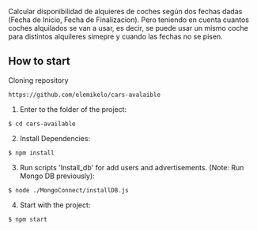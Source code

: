 Calcular disponibilidad de alquieres de coches según dos fechas dadas (Fecha de Inicio, Fecha de Finalizacion).
Pero teniendo en cuenta cuantos coches alquilados se van a usar, es decir, se puede usar un mismo coche para distintos alquileres simepre y cuando las fechas no se pisen.

## How to start

Cloning repository
```
https://github.com/elemikelo/cars-avalaible
```

1) Enter to the folder of the project:

```
$ cd cars-available
```

2) Install Dependencies:

```
$ npm install
```

3) Run scripts 'Install_db' for add users and advertisements. (Note: Run Mongo DB previously):

```
$ node ./MongoConnect/installDB.js
```


4) Start with the project:
```
$ npm start
```
